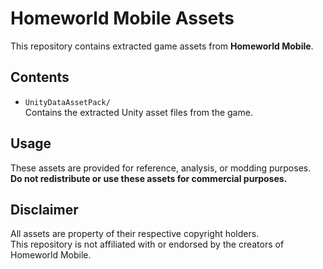 # Homeworld Mobile Assets

This repository contains extracted game assets from **Homeworld Mobile**.

## Contents

- `UnityDataAssetPack/`  
    Contains the extracted Unity asset files from the game.

## Usage

These assets are provided for reference, analysis, or modding purposes.  
**Do not redistribute or use these assets for commercial purposes.**

## Disclaimer

All assets are property of their respective copyright holders.  
This repository is not affiliated with or endorsed by the creators of Homeworld Mobile.
